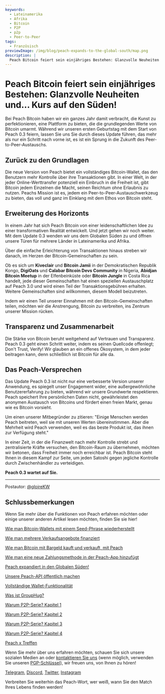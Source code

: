 ```yaml
---
keywords:
  - Lateinamerika
  - Afrika
  - Bitcoin
  - P2P
  - p2p
  - Peer-to-Peer
tags:
  - Französisch
previewImage: /img/blog/peach-expands-to-the-global-south/map.png
description: |
  Peach Bitcoin feiert sein einjähriges Bestehen: Glanzvolle Neuheiten und... Kurs auf den Süden!
---
```


# Peach Bitcoin feiert sein einjähriges Bestehen: Glanzvolle Neuheiten und... Kurs auf den Süden!

Bei Peach Bitcoin haben wir ein ganzes Jahr damit verbracht, die Kunst zu perfektionieren, eine Plattform zu bieten, die die grundlegenden Werte von Bitcoin umarmt. Während wir unseren ersten Geburtstag mit dem Start von Peach 0.3 feiern, lassen Sie uns Sie durch dieses Update führen, das mehr als nur ein Schritt nach vorne ist, es ist ein Sprung in die Zukunft des Peer-to-Peer-Austauschs.

## Zurück zu den Grundlagen

Die neue Version von Peach bietet ein vollständiges Bitcoin-Wallet, das den Benutzern mehr Kontrolle über ihre Transaktionen gibt. In einer Welt, in der jeder Online-Werttransfer potenziell ein Einbruch in die Freiheit ist, gibt Bitcoin jedem Einzelnen die Macht, seinen Reichtum ohne Erlaubnis zu nutzen. Peachs Mission ist es, jedem ein Peer-to-Peer-Austauschwerkzeug zu bieten, das voll und ganz im Einklang mit dem Ethos von Bitcoin steht.

## Erweiterung des Horizonts

In einem Jahr hat sich Peach Bitcoin von einer leidenschaftlichen Idee zu einer transformativen Realität entwickelt. Und jetzt gehen wir noch weiter. Mit dem Update 0.3 wenden wir uns dem Globalen Süden zu und öffnen unsere Türen für mehrere Länder in Lateinamerika und Afrika.

Über die einfache Erleichterung von Transaktionen hinaus streben wir danach, im Herzen der Bitcoin-Gemeinschaften zu sein.

Ob es sich um **Kiveclair** und **Bitcoin Jamii** in der Demokratischen Republik Kongo, **DigiOats** und **Calabar Bitcoin Devs Community** in Nigeria, **Abidjan Bitcoin Meetup** in der Elfenbeinküste oder **Bitcoin Jungle** in Costa Rica handelt, jede dieser Gemeinschaften hat einen speziellen Austauschplatz auf Peach 3.0 und wird einen Teil der Transaktionsgebühren erhalten. Weitere Gemeinschaften sind willkommen, diesem Modell beizutreten.

Indem wir einen Teil unserer Einnahmen mit den Bitcoin-Gemeinschaften teilen, möchten wir die Anstrengung, Bitcoin zu verbreiten, ins Zentrum unserer Mission rücken.

## Transparenz und Zusammenarbeit

Die Stärke von Bitcoin beruht weitgehend auf Vertrauen und Transparenz. Peach 0.3 geht einen Schritt weiter, indem es seinen Quellcode offenlegt; Don't Trust, Verify! Wir glauben an ein offenes Ökosystem, in dem jeder beitragen kann, denn schließlich ist Bitcoin für alle da.

## Das Peach-Versprechen

Das Update Peach 0.3 ist nicht nur eine verbesserte Version unserer Anwendung, es spiegelt unser Engagement wider, eine außergewöhnliche Benutzererfahrung zu bieten, während wir unsere Grundwerte respektieren. Peach speichert Ihre persönlichen Daten nicht, gewährleistet den anonymen Austausch von Bitcoins und fördert einen freien Markt, genau wie es Bitcoin vorsieht.

Um einen unserer Mitbegründer zu zitieren: "Einige Menschen werden Peach beitreten, weil sie mit unseren Werten übereinstimmen. Aber die Mehrheit wird Peach verwenden, weil es das beste Produkt ist, das ihnen zur Verfügung steht."

In einer Zeit, in der die Finanzwelt nach mehr Kontrolle strebt und zentralisierte Kräfte versuchen, den Bitcoin-Raum zu übernehmen, möchten wir betonen, dass Freiheit immer noch erreichbar ist. Peach Bitcoin steht Ihnen in diesem Kampf zur Seite, um jeden Satoshi gegen jegliche Kontrolle durch Zwischenhändler zu verteidigen.

**Peach 0.3 wartet auf Sie.**

---

Postautor: [@gloireKW](https://twitter.com/GloireKW)

## Schlussbemerkungen

Wenn Sie mehr über die Funktionen von Peach erfahren möchten oder einige unserer anderen Artikel lesen möchten, finden Sie sie hier!

[Wie man Bitcoin-Wallets mit einem Seed-Phrase wiederherstellt](https://peachbitcoin.com/de/blog/how-to-restore-peach-wallet/)

[Wie man mehrere Verkaufsangebote finanziert](https://peachbitcoin.com/de/blog/funding-multiple-sell-offers/)

[Wie man Bitcoin mit Bargeld kauft und verkauft, mit Peach](https://peachbitcoin.com/de/blog/how-to-buy-and-sell-bitcoin-with-cash-using-peach/)

[Wie man eine neue Zahlungsmethode in der Peach-App hinzufügt](https://peachbitcoin.com/de/blog/how-to-add-a-payment-method/)

[Peach expandiert in den Globalen Süden!](https://peachbitcoin.com/de/blog/peach-expands-to-the-global-south/)

[Unsere Peach-API öffentlich machen](https://peachbitcoin.com/de/blog/making-our-peach-api-public/)

[Vollständige Wallet-Funktionalität](https://peachbitcoin.com/de/blog/full-wallet-functionality/)

[Was ist GroupHug?](https://peachbitcoin.com/de/blog/group-hug/)

[Warum P2P-Serie? Kapitel 1](https://peachbitcoin.com/de/blog/why-p2p-chapter-1/)

[Warum P2P-Serie? Kapitel 2](https://peachbitcoin.com/de/blog/why-p2p-chapter-2/)

[Warum P2P-Serie? Kapitel 3](https://peachbitcoin.com/de/blog/why-p2p-chapter-3-circular-economies/)

[Warum P2P-Serie? Kapitel 4](https://peachbitcoin.com/de/blog/why-p2p-chapter-4-chains-of-trust/)

[Peach x Treffen](https://peachbitcoin.com/de/blog/peach-for-meetups/)

Wenn Sie mehr über uns erfahren möchten, schauen Sie sich unsere sozialen Medien an oder [kontaktieren Sie uns](mailto:hello@peachbitcoin.com) (wenn möglich, verwenden Sie unseren [PGP-Schlüssel](https://keys.openpgp.org/vks/v1/by-fingerprint/48339A19645E2E53488E0E5479E1B270FACD1BD2)), wir freuen uns, von Ihnen zu hören!

[Telegram](https://t.me/peachtopeach), [Discord](https://discord.gg/ypeHz3SW54), [Twitter](https://twitter.com/peachbitcoin), [Instagram](https://instagram.com/peachbitcoin)

Verbreiten Sie weiterhin das Peach-Wort, wer weiß, wann Sie den Match Ihres Lebens finden werden!
